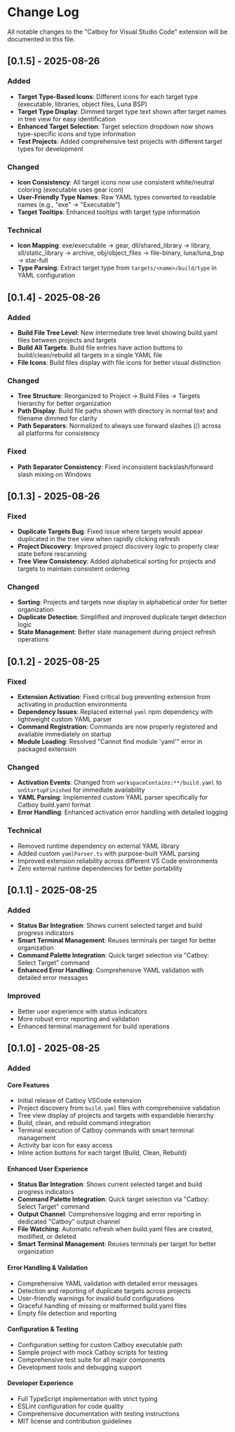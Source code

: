 # Change Log

All notable changes to the "Catboy for Visual Studio Code" extension will be documented in this file.

## [0.1.5] - 2025-08-26

### Added
- **Target Type-Based Icons**: Different icons for each target type (executable, libraries, object files, Luna BSP)
- **Target Type Display**: Dimmed target type text shown after target names in tree view for easy identification
- **Enhanced Target Selection**: Target selection dropdown now shows type-specific icons and type information
- **Test Projects**: Added comprehensive test projects with different target types for development

### Changed
- **Icon Consistency**: All target icons now use consistent white/neutral coloring (executable uses gear icon)
- **User-Friendly Type Names**: Raw YAML types converted to readable names (e.g., "exe" → "Executable")
- **Target Tooltips**: Enhanced tooltips with target type information

### Technical
- **Icon Mapping**: exe/executable → gear, dll/shared_library → library, sll/static_library → archive, obj/object_files → file-binary, luna/luna_bsp → star-full
- **Type Parsing**: Extract target type from `targets/<name>/build/type` in YAML configuration

## [0.1.4] - 2025-08-26

### Added
- **Build File Tree Level**: New intermediate tree level showing build.yaml files between projects and targets
- **Build All Targets**: Build file entries have action buttons to build/clean/rebuild all targets in a single YAML file
- **File Icons**: Build files display with file icons for better visual distinction

### Changed
- **Tree Structure**: Reorganized to Project → Build Files → Targets hierarchy for better organization
- **Path Display**: Build file paths shown with directory in normal text and filename dimmed for clarity
- **Path Separators**: Normalized to always use forward slashes (/) across all platforms for consistency

### Fixed
- **Path Separator Consistency**: Fixed inconsistent backslash/forward slash mixing on Windows

## [0.1.3] - 2025-08-26

### Fixed
- **Duplicate Targets Bug**: Fixed issue where targets would appear duplicated in the tree view when rapidly clicking refresh
- **Project Discovery**: Improved project discovery logic to properly clear state before rescanning
- **Tree View Consistency**: Added alphabetical sorting for projects and targets to maintain consistent ordering

### Changed
- **Sorting**: Projects and targets now display in alphabetical order for better organization
- **Duplicate Detection**: Simplified and improved duplicate target detection logic
- **State Management**: Better state management during project refresh operations

## [0.1.2] - 2025-08-25

### Fixed
- **Extension Activation**: Fixed critical bug preventing extension from activating in production environments
- **Dependency Issues**: Replaced external `yaml` npm dependency with lightweight custom YAML parser
- **Command Registration**: Commands are now properly registered and available immediately on startup
- **Module Loading**: Resolved "Cannot find module 'yaml'" error in packaged extension

### Changed
- **Activation Events**: Changed from `workspaceContains:**/build.yaml` to `onStartupFinished` for immediate availability
- **YAML Parsing**: Implemented custom YAML parser specifically for Catboy build.yaml format
- **Error Handling**: Enhanced activation error handling with detailed logging

### Technical
- Removed runtime dependency on external YAML library
- Added custom `yamlParser.ts` with purpose-built YAML parsing
- Improved extension reliability across different VS Code environments
- Zero external runtime dependencies for better portability

## [0.1.1] - 2025-08-25

### Added
- **Status Bar Integration**: Shows current selected target and build progress indicators
- **Smart Terminal Management**: Reuses terminals per target for better organization
- **Command Palette Integration**: Quick target selection via "Catboy: Select Target" command
- **Enhanced Error Handling**: Comprehensive YAML validation with detailed error messages

### Improved
- Better user experience with status indicators
- More robust error reporting and validation
- Enhanced terminal management for build operations

## [0.1.0] - 2025-08-25

### Added

#### Core Features
- Initial release of Catboy VSCode extension
- Project discovery from `build.yaml` files with comprehensive validation
- Tree view display of projects and targets with expandable hierarchy
- Build, clean, and rebuild command integration
- Terminal execution of Catboy commands with smart terminal management
- Activity bar icon for easy access
- Inline action buttons for each target (Build, Clean, Rebuild)

#### Enhanced User Experience
- **Status Bar Integration**: Shows current selected target and build progress indicators
- **Command Palette Integration**: Quick target selection via "Catboy: Select Target" command
- **Output Channel**: Comprehensive logging and error reporting in dedicated "Catboy" output channel
- **File Watching**: Automatic refresh when build.yaml files are created, modified, or deleted
- **Smart Terminal Management**: Reuses terminals per target for better organization

#### Error Handling & Validation
- Comprehensive YAML validation with detailed error messages
- Detection and reporting of duplicate targets across projects
- User-friendly warnings for invalid build configurations
- Graceful handling of missing or malformed build.yaml files
- Empty file detection and reporting

#### Configuration & Testing
- Configuration setting for custom Catboy executable path
- Sample project with mock Catboy scripts for testing
- Comprehensive test suite for all major components
- Development tools and debugging support

#### Developer Experience
- Full TypeScript implementation with strict typing
- ESLint configuration for code quality
- Comprehensive documentation with testing instructions
- MIT license and contribution guidelines